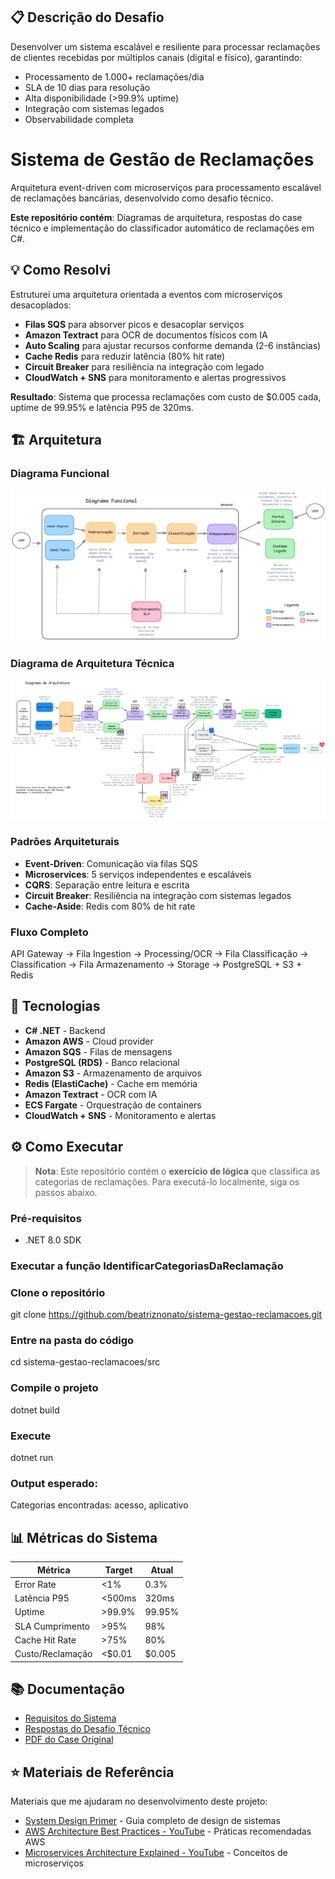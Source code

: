 ## 📋 Descrição do Desafio

Desenvolver um sistema escalável e resiliente para processar reclamações de clientes recebidas por múltiplos canais (digital e físico), garantindo:

- Processamento de 1.000+ reclamações/dia
- SLA de 10 dias para resolução
- Alta disponibilidade (>99.9% uptime)
- Integração com sistemas legados
- Observabilidade completa


# Sistema de Gestão de Reclamações

Arquitetura event-driven com microserviços para processamento escalável de reclamações bancárias, desenvolvido como desafio técnico.

**Este repositório contém**: Diagramas de arquitetura, respostas do case técnico e implementação do classificador automático de reclamações em C#.


## 💡 Como Resolvi

Estruturei uma arquitetura orientada a eventos com microserviços desacoplados:

- **Filas SQS** para absorver picos e desacoplar serviços
- **Amazon Textract** para OCR de documentos físicos com IA
- **Auto Scaling** para ajustar recursos conforme demanda (2-6 instâncias)
- **Cache Redis** para reduzir latência (80% hit rate)
- **Circuit Breaker** para resiliência na integração com legado
- **CloudWatch + SNS** para monitoramento e alertas progressivos

**Resultado**: Sistema que processa reclamações com custo de $0.005 cada, uptime de 99.95% e latência P95 de 320ms.


## 🏗️ Arquitetura

### Diagrama Funcional

![Diagrama Funcional](./diagramas/diagrama-funcional.png)

### Diagrama de Arquitetura Técnica

![Diagrama de Arquitetura](./diagramas/diagrama-arquitetura.png)

### Padrões Arquiteturais

- **Event-Driven**: Comunicação via filas SQS
- **Microservices**: 5 serviços independentes e escaláveis
- **CQRS**: Separação entre leitura e escrita
- **Circuit Breaker**: Resiliência na integração com sistemas legados
- **Cache-Aside**: Redis com 80% de hit rate

### Fluxo Completo

API Gateway → Fila Ingestion → Processing/OCR →
Fila Classificação → Classification → Fila Armazenamento →
Storage → PostgreSQL + S3 + Redis


## 🚀 Tecnologias

- **C# .NET** - Backend
- **Amazon AWS** - Cloud provider
- **Amazon SQS** - Filas de mensagens
- **PostgreSQL (RDS)** - Banco relacional
- **Amazon S3** - Armazenamento de arquivos
- **Redis (ElastiCache)** - Cache em memória
- **Amazon Textract** - OCR com IA
- **ECS Fargate** - Orquestração de containers
- **CloudWatch + SNS** - Monitoramento e alertas


## ⚙️ Como Executar

> **Nota**: Este repositório contém o **exercício de lógica** que classifica as categorias de reclamações. Para executá-lo localmente, siga os passos abaixo.

### Pré-requisitos

- .NET 8.0 SDK

### Executar a função IdentificarCategoriasDaReclamação

### Clone o repositório

git clone https://github.com/beatriznonato/sistema-gestao-reclamacoes.git

### Entre na pasta do código

cd sistema-gestao-reclamacoes/src

### Compile o projeto

dotnet build

### Execute

dotnet run

### Output esperado:

Categorias encontradas: acesso, aplicativo

## 📊 Métricas do Sistema

| Métrica          | Target | Atual  |
| ---------------- | ------ | ------ |
| Error Rate       | <1%    | 0.3%   |
| Latência P95     | <500ms | 320ms  |
| Uptime           | >99.9% | 99.95% |
| SLA Cumprimento  | >95%   | 98%    |
| Cache Hit Rate   | >75%   | 80%    |
| Custo/Reclamação | <$0.01 | $0.005 |

## 📚 Documentação

- [Requisitos do Sistema](./documentos/requisitos.md)
- [Respostas do Desafio Técnico](./documentos/respostas-case.md)
- [PDF do Case Original](./documentos/case-tecnico.pdf)

## ⭐ Materiais de Referência

Materiais que me ajudaram no desenvolvimento deste projeto:

- [System Design Primer](https://github.com/donnemartin/system-design-primer) - Guia completo de design de sistemas
- [AWS Architecture Best Practices - YouTube](https://www.youtube.com/watch?v=yZfFQpBfEVI) - Práticas recomendadas AWS
- [Microservices Architecture Explained - YouTube](https://www.youtube.com/watch?v=jog_FFD5GVk) - Conceitos de microserviços
